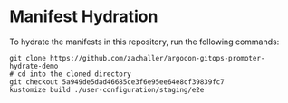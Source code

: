 # Manifest Hydration

To hydrate the manifests in this repository, run the following commands:

```shell
git clone https://github.com/zachaller/argocon-gitops-promoter-hydrate-demo
# cd into the cloned directory
git checkout 5a949de5dad46685ce3f6e95ee64e8cf39839fc7
kustomize build ./user-configuration/staging/e2e
```
